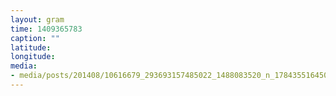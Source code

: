 ```yaml
---
layout: gram
time: 1409365783
caption: ""
latitude: 
longitude: 
media:
- media/posts/201408/10616679_293693157485022_1488083520_n_17843551645000351.jpg
---
```

